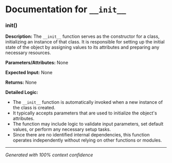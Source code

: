 # Documentation for `__init__`

### __init__()

**Description:**
The `__init__` function serves as the constructor for a class, initializing an instance of that class. It is responsible for setting up the initial state of the object by assigning values to its attributes and preparing any necessary resources.

**Parameters/Attributes:**
None

**Expected Input:**
None

**Returns:**
None

**Detailed Logic:**
- The `__init__` function is automatically invoked when a new instance of the class is created.
- It typically accepts parameters that are used to initialize the object's attributes.
- The function may include logic to validate input parameters, set default values, or perform any necessary setup tasks.
- Since there are no identified internal dependencies, this function operates independently without relying on other functions or modules.

---
*Generated with 100% context confidence*
